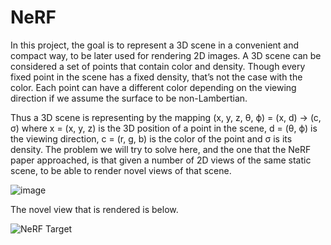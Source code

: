 # NeRF
In this project, the goal is to represent a 3D scene in a convenient and compact way,
to be later used for rendering 2D images. A 3D scene can be considered a set of points that contain
color and density. Though every fixed point in the scene has a fixed density, that’s not the case with
the color. Each point can have a different color depending on the viewing direction if we assume the
surface to be non-Lambertian.

Thus a 3D scene is representing by the mapping (x, y, z, θ, ϕ) = (x, d) → (c, σ) where x = (x, y, z)
is the 3D position of a point in the scene, d = (θ, ϕ) is the viewing direction, c = (r, g, b) is the color
of the point and σ is its density. The problem we will try to solve here, and the one that the NeRF
paper approached, is that given a number of 2D views of the same static scene, to be able to render
novel views of that scene.

![image](https://github.com/adithyakvh/NeRF/assets/42107613/a6735fd7-2d40-4016-868d-a3c074fcf86e)

The novel view that is rendered is below.


![NeRF Target](https://github.com/adithyakvh/NeRF/assets/42107613/2ec3d1f8-33ce-4f74-b2fc-6eace7090c35)
